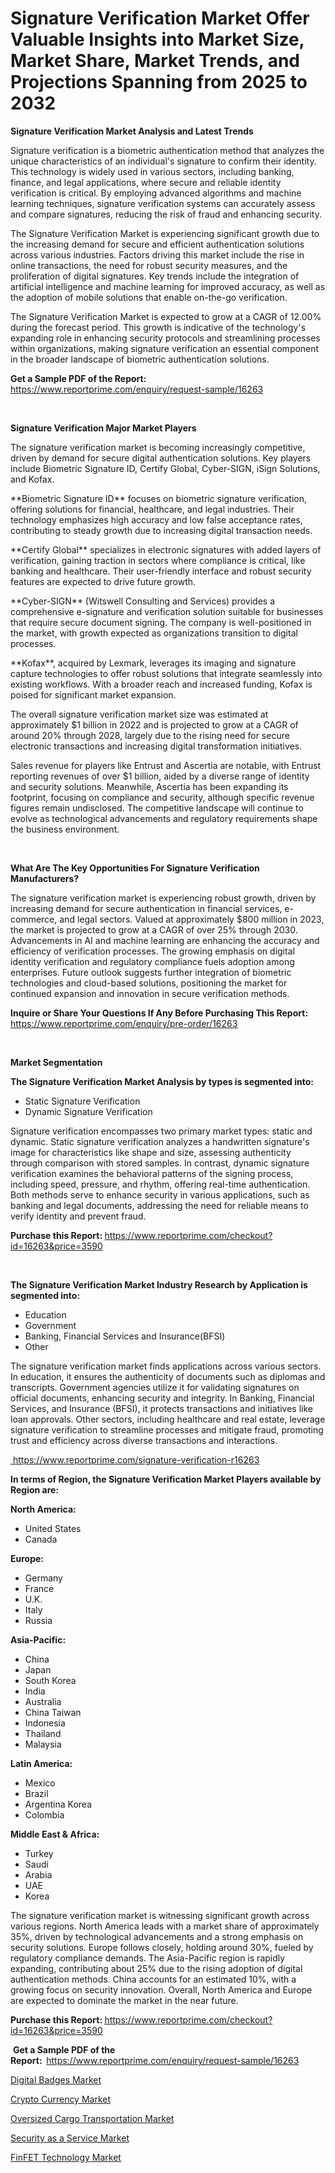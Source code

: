 <p><h1>Signature Verification Market Offer Valuable Insights into Market Size, Market Share, Market Trends, and Projections Spanning from 2025 to 2032</h1></p><p><strong>Signature Verification Market Analysis and Latest Trends</strong></p>
<p><p>Signature verification is a biometric authentication method that analyzes the unique characteristics of an individual's signature to confirm their identity. This technology is widely used in various sectors, including banking, finance, and legal applications, where secure and reliable identity verification is critical. By employing advanced algorithms and machine learning techniques, signature verification systems can accurately assess and compare signatures, reducing the risk of fraud and enhancing security.</p><p>The Signature Verification Market is experiencing significant growth due to the increasing demand for secure and efficient authentication solutions across various industries. Factors driving this market include the rise in online transactions, the need for robust security measures, and the proliferation of digital signatures. Key trends include the integration of artificial intelligence and machine learning for improved accuracy, as well as the adoption of mobile solutions that enable on-the-go verification.</p><p>The Signature Verification Market is expected to grow at a CAGR of 12.00% during the forecast period. This growth is indicative of the technology's expanding role in enhancing security protocols and streamlining processes within organizations, making signature verification an essential component in the broader landscape of biometric authentication solutions.</p></p>
<p><strong>Get a Sample PDF of the Report:&nbsp;</strong> <a href="https://www.reportprime.com/enquiry/request-sample/16263?utm_campaign=1170&utm_medium=2&utm_source=Github&utm_content=ia&utm_term=20032025&utm_id=signature-verification">https://www.reportprime.com/enquiry/request-sample/16263</a></p>
<p>&nbsp;</p>
<p><strong>Signature Verification Major Market Players</strong></p>
<p><p>The signature verification market is becoming increasingly competitive, driven by demand for secure digital authentication solutions. Key players include Biometric Signature ID, Certify Global, Cyber-SIGN, iSign Solutions, and Kofax. </p><p>**Biometric Signature ID** focuses on biometric signature verification, offering solutions for financial, healthcare, and legal industries. Their technology emphasizes high accuracy and low false acceptance rates, contributing to steady growth due to increasing digital transaction needs.</p><p>**Certify Global** specializes in electronic signatures with added layers of verification, gaining traction in sectors where compliance is critical, like banking and healthcare. Their user-friendly interface and robust security features are expected to drive future growth.</p><p>**Cyber-SIGN** (Witswell Consulting and Services) provides a comprehensive e-signature and verification solution suitable for businesses that require secure document signing. The company is well-positioned in the market, with growth expected as organizations transition to digital processes.</p><p>**Kofax**, acquired by Lexmark, leverages its imaging and signature capture technologies to offer robust solutions that integrate seamlessly into existing workflows. With a broader reach and increased funding, Kofax is poised for significant market expansion.</p><p>The overall signature verification market size was estimated at approximately $1 billion in 2022 and is projected to grow at a CAGR of around 20% through 2028, largely due to the rising need for secure electronic transactions and increasing digital transformation initiatives.</p><p>Sales revenue for players like Entrust and Ascertia are notable, with Entrust reporting revenues of over $1 billion, aided by a diverse range of identity and security solutions. Meanwhile, Ascertia has been expanding its footprint, focusing on compliance and security, although specific revenue figures remain undisclosed. The competitive landscape will continue to evolve as technological advancements and regulatory requirements shape the business environment.</p></p>
<p>&nbsp;</p>
<p><strong>What Are The Key Opportunities For Signature Verification Manufacturers?</strong></p>
<p><p>The signature verification market is experiencing robust growth, driven by increasing demand for secure authentication in financial services, e-commerce, and legal sectors. Valued at approximately $800 million in 2023, the market is projected to grow at a CAGR of over 25% through 2030. Advancements in AI and machine learning are enhancing the accuracy and efficiency of verification processes. The growing emphasis on digital identity verification and regulatory compliance fuels adoption among enterprises. Future outlook suggests further integration of biometric technologies and cloud-based solutions, positioning the market for continued expansion and innovation in secure verification methods.</p></p>
<p><strong>Inquire or Share Your Questions If Any Before Purchasing This Report:</strong> <a href="https://www.reportprime.com/enquiry/pre-order/16263?utm_campaign=1170&utm_medium=2&utm_source=Github&utm_content=ia&utm_term=20032025&utm_id=signature-verification">https://www.reportprime.com/enquiry/pre-order/16263</a></p>
<p>&nbsp;</p>
<p><strong>Market Segmentation</strong></p>
<p><strong>The Signature Verification Market Analysis by types is segmented into:</strong></p>
<p><ul><li>Static Signature Verification</li><li>Dynamic Signature Verification</li></ul></p>
<p><p>Signature verification encompasses two primary market types: static and dynamic. Static signature verification analyzes a handwritten signature's image for characteristics like shape and size, assessing authenticity through comparison with stored samples. In contrast, dynamic signature verification examines the behavioral patterns of the signing process, including speed, pressure, and rhythm, offering real-time authentication. Both methods serve to enhance security in various applications, such as banking and legal documents, addressing the need for reliable means to verify identity and prevent fraud.</p></p>
<p><strong>Purchase this Report:&nbsp;</strong><a href="https://www.reportprime.com/checkout?id=16263&price=3590&utm_campaign=1170&utm_medium=2&utm_source=Github&utm_content=ia&utm_term=20032025&utm_id=signature-verification">https://www.reportprime.com/checkout?id=16263&price=3590</a></p>
<p>&nbsp;</p>
<p><strong>The Signature Verification Market Industry Research by Application is segmented into:</strong></p>
<p><ul><li>Education</li><li>Government</li><li>Banking, Financial Services and Insurance(BFSI)</li><li>Other</li></ul></p>
<p><p>The signature verification market finds applications across various sectors. In education, it ensures the authenticity of documents such as diplomas and transcripts. Government agencies utilize it for validating signatures on official documents, enhancing security and integrity. In Banking, Financial Services, and Insurance (BFSI), it protects transactions and initiatives like loan approvals. Other sectors, including healthcare and real estate, leverage signature verification to streamline processes and mitigate fraud, promoting trust and efficiency across diverse transactions and interactions.</p></p>
<p><a href="https://www.reportprime.com/signature-verification-r16263?utm_campaign=1170&utm_medium=2&utm_source=Github&utm_content=ia&utm_term=20032025&utm_id=signature-verification">&nbsp;https://www.reportprime.com/signature-verification-r16263</a></p>
<p><strong>In terms of Region, the Signature Verification Market Players available by Region are:</strong></p>
<p>
    <p> <strong> North America: </strong>
        <ul>
            <li>United States</li>
            <li>Canada</li>
        </ul>
        </p> 
    <p> <strong> Europe: </strong>
        <ul>
            <li>Germany</li>
            <li>France</li>
            <li>U.K.</li>
            <li>Italy</li>
            <li>Russia</li>
        </ul>
        </p> 
    <p> <strong> Asia-Pacific: </strong>
        <ul>
            <li>China</li>
            <li>Japan</li>
            <li>South Korea</li>
            <li>India</li>
            <li>Australia</li>
            <li>China Taiwan</li>
            <li>Indonesia</li>
            <li>Thailand</li>
            <li>Malaysia</li>
        </ul>
        </p> 
    <p> <strong> Latin America: </strong>
        <ul>
            <li>Mexico</li>
            <li>Brazil</li>
            <li>Argentina Korea</li>
            <li>Colombia</li>
        </ul>
        </p> 
    <p> <strong> Middle East & Africa: </strong>
        <ul>
            <li>Turkey</li>
            <li>Saudi</li>
            <li>Arabia</li>
            <li>UAE</li>
            <li>Korea</li>
        </ul>
    </p>
    </p>
<p><p>The signature verification market is witnessing significant growth across various regions. North America leads with a market share of approximately 35%, driven by technological advancements and a strong emphasis on security solutions. Europe follows closely, holding around 30%, fueled by regulatory compliance demands. The Asia-Pacific region is rapidly expanding, contributing about 25% due to the rising adoption of digital authentication methods. China accounts for an estimated 10%, with a growing focus on security innovation. Overall, North America and Europe are expected to dominate the market in the near future.</p></p>
<p><strong>Purchase this Report: </strong><a href="https://www.reportprime.com/checkout?id=16263&price=3590&utm_campaign=1170&utm_medium=2&utm_source=Github&utm_content=ia&utm_term=20032025&utm_id=signature-verification">https://www.reportprime.com/checkout?id=16263&price=3590</a></p>
<p>&nbsp;<strong>Get a Sample PDF of the Report:&nbsp;&nbsp;</strong><a href="https://www.reportprime.com/enquiry/request-sample/16263?utm_campaign=1170&utm_medium=2&utm_source=Github&utm_content=ia&utm_term=20032025&utm_id=signature-verification">https://www.reportprime.com/enquiry/request-sample/16263</a></p>
<p><strong></strong></p>
<p><p><a href="https://github.com/elhibacajka/Market-Research-Report-List-1/blob/main/digital-badges-market.md?utm_campaign=1170&utm_medium=2&utm_source=Github&utm_content=ia&utm_term=20032025&utm_id=signature-verification">Digital Badges Market</a></p><p><a href="https://github.com/jolashta/Market-Research-Report-List-1/blob/main/crypto-currency-market.md?utm_campaign=1170&utm_medium=2&utm_source=Github&utm_content=ia&utm_term=20032025&utm_id=signature-verification">Crypto Currency Market</a></p><p><a href="https://github.com/lazregaartun/Market-Research-Report-List-1/blob/main/oversized-cargo-transportation-market.md?utm_campaign=1170&utm_medium=2&utm_source=Github&utm_content=ia&utm_term=20032025&utm_id=signature-verification">Oversized Cargo Transportation Market</a></p><p><a href="https://github.com/laroybarrize/Market-Research-Report-List-1/blob/main/security-as-a-service-market.md?utm_campaign=1170&utm_medium=2&utm_source=Github&utm_content=ia&utm_term=20032025&utm_id=signature-verification">Security as a Service Market</a></p><p><a href="https://github.com/ienamoun/Market-Research-Report-List-1/blob/main/finfet-technology-market.md?utm_campaign=1170&utm_medium=2&utm_source=Github&utm_content=ia&utm_term=20032025&utm_id=signature-verification">FinFET Technology Market</a></p></p>